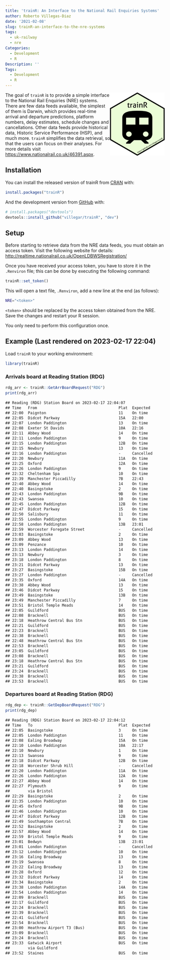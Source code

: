```yaml
---
title: 'trainR: An Interface to the National Rail Enquiries Systems'
author: Roberto Villegas-Diaz
date: '2021-02-08'
slug: trainR-an-interface-to-the-nre-systems
tags:
  - uk-railway
  - nre
Categories:
  - Development
  - R
Description: ''
Tags:
  - Development
  - R
---
```


<img src="https://raw.githubusercontent.com/villegar/trainR/main/inst/images/logo.png" alt="logo" align="right" height=200px/>

The goal of `trainR` is to provide a simple interface to the 
National Rail Enquiries (NRE) systems. There are few data feeds 
available, the simplest of them is Darwin, which provides real-time 
arrival and departure predictions, platform numbers, delay estimates, 
schedule changes and cancellations. Other data feeds provide historical 
data, Historic Service Performance (HSP), and much more. `trainR` 
simplifies the data retrieval, so that the users can focus on their 
analyses. For more details visit 
https://www.nationalrail.co.uk/46391.aspx.

## Installation

You can install the released version of trainR from [CRAN](https://CRAN.R-project.org) with:

``` r
install.packages("trainR")
```

And the development version from [GitHub](https://github.com/) with:

``` r
# install.packages("devtools")
devtools::install_github("villegar/trainR", "dev")
```

## Setup
Before starting to retrieve data from the NRE data feeds, you must obtain an access token. 
Visit the following website for details: http://realtime.nationalrail.co.uk/OpenLDBWSRegistration/

Once you have received your access token, you have to store it in the `.Renviron` file; this can be 
done by executing the following command:


```r
trainR::set_token()
```

This will open a text file, `.Renviron`, add a new line at the end (as follows):

```bash
NRE="<token>"
```

`<token>` should be replaced by the access token obtained from the NRE. Save the changes and restart 
your R session.

You only need to perform this configuration once.

## Example (Last rendered on 2023-02-17 22:04)

Load `trainR` to your working environment:

```r
library(trainR)
```

### Arrivals board at Reading Station (RDG)


```r
rdg_arr <- trainR::GetArrBoardRequest("RDG")
print(rdg_arr)
```

```
## Reading (RDG) Station Board on 2023-02-17 22:04:07
## Time   From                                    Plat  Expected
## 22:00  Paignton                                11    On time
## 22:05  Didcot Parkway                          15A   22:00
## 22:07  London Paddington                       13    On time
## 22:08  Exeter St Davids                        10A   22:16
## 22:11  Abbey Wood                              14    On time
## 22:11  London Paddington                       9     On time
## 22:15  London Paddington                       12B   On time
## 22:15  Newbury                                 13    On time
## 22:16  London Paddington                       -     Cancelled
## 22:20  Newbury                                 11A   On time
## 22:25  Oxford                                  12A   On time
## 22:26  London Paddington                       9     On time
## 22:32  Cheltenham Spa                          10    On time
## 22:39  Manchester Piccadilly                   7B    22:43
## 22:40  Abbey Wood                              14    On time
## 22:40  Basingstoke                             2     On time
## 22:43  London Paddington                       9B    On time
## 22:43  Swansea                                 10    On time
## 22:45  London Paddington                       12B   On time
## 22:47  Didcot Parkway                          15    On time
## 22:50  Salisbury                               11    On time
## 22:55  London Paddington                       9     On time
## 22:58  London Paddington                       13B   23:01
## 22:59  Worcester Foregate Street               -     Cancelled
## 23:03  Basingstoke                             2     On time
## 23:09  Abbey Wood                              13    On time
## 23:09  Penzance                                10    On time
## 23:13  London Paddington                       14    On time
## 23:13  Newbury                                 3     On time
## 23:18  London Paddington                       8     On time
## 23:21  Didcot Parkway                          13    On time
## 23:27  Basingstoke                             15B   On time
## 23:27  London Paddington                       -     Cancelled
## 23:35  Oxford                                  14A   On time
## 23:38  Abbey Wood                              13    On time
## 23:46  Didcot Parkway                          15    On time
## 23:49  Basingstoke                             13B   On time
## 23:49  Manchester Piccadilly                   7     On time
## 23:51  Bristol Temple Meads                    14    On time
## 22:05  Guildford                               BUS   On time
## 22:08  Bracknell                               BUS   On time
## 22:18  Heathrow Central Bus Stn                BUS   On time
## 22:21  Guildford                               BUS   On time
## 22:23  Bracknell                               BUS   On time
## 22:38  Bracknell                               BUS   On time
## 22:48  Heathrow Central Bus Stn                BUS   On time
## 22:53  Bracknell                               BUS   On time
## 23:05  Guildford                               BUS   On time
## 23:08  Bracknell                               BUS   On time
## 23:18  Heathrow Central Bus Stn                BUS   On time
## 23:21  Guildford                               BUS   On time
## 23:24  Bracknell                               BUS   On time
## 23:38  Bracknell                               BUS   On time
## 23:53  Bracknell                               BUS   On time
```

### Departures board at Reading Station (RDG)


```r
rdg_dep <- trainR::GetDepBoardRequest("RDG")
print(rdg_dep)
```

```
## Reading (RDG) Station Board on 2023-02-17 22:04:12
## Time   To                                      Plat  Expected
## 22:05  Basingstoke                             3     On time
## 22:05  London Paddington                       11    On time
## 22:08  Ealing Broadway                         15A   On time
## 22:10  London Paddington                       10A   22:17
## 22:10  Newbury                                 1     On time
## 22:13  Swansea                                 9     On time
## 22:18  Didcot Parkway                          12B   On time
## 22:18  Worcester Shrub Hill                    -     Cancelled
## 22:20  London Paddington                       11A   On time
## 22:26  London Paddington                       12A   On time
## 22:27  Abbey Wood                              14    On time
## 22:27  Plymouth                                9     On time
##        via Bristol                             
## 22:29  Basingstoke                             2     On time
## 22:35  London Paddington                       10    On time
## 22:45  Oxford                                  9B    On time
## 22:46  London Paddington                       10    On time
## 22:47  Didcot Parkway                          12B   On time
## 22:49  Southampton Central                     7B    On time
## 22:52  Basingstoke                             2     On time
## 22:57  Abbey Wood                              14    On time
## 22:59  Bristol Temple Meads                    9     On time
## 23:01  Bedwyn                                  13B   23:01
## 23:01  London Paddington                       -     Cancelled
## 23:12  London Paddington                       10    On time
## 23:16  Ealing Broadway                         13    On time
## 23:19  Swansea                                 8     On time
## 23:22  Ealing Broadway                         13    On time
## 23:28  Oxford                                  12    On time
## 23:32  Didcot Parkway                          14    On time
## 23:34  Basingstoke                             2     On time
## 23:38  London Paddington                       14A   On time
## 23:54  London Paddington                       14    On time
## 22:09  Bracknell                               BUS   On time
## 22:17  Guildford                               BUS   On time
## 22:24  Bracknell                               BUS   On time
## 22:39  Bracknell                               BUS   On time
## 22:41  Guildford                               BUS   On time
## 22:54  Bracknell                               BUS   On time
## 23:00  Heathrow Airport T3 (Bus)               BUS   On time
## 23:09  Bracknell                               BUS   On time
## 23:24  Bracknell                               BUS   On time
## 23:33  Gatwick Airport                         BUS   On time
##        via Guildford                           
## 23:52  Staines                                 BUS   On time
```
